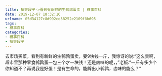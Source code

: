 ```yaml
---
title: 搞笑段子->看到有新鲜的生鹌鹑蛋卖 | 糗事百科
date: 2019-12-07 18:32:16
urlname: 05d34127c8d992ce38252e2109f8b695
tags: 
- 糗事百科
categories:
- 糗事百科
- 搞笑段子
---
```

去市场买菜，看到有新鲜的生鹌鹑蛋卖，要9块钱一斤，我惊讶的说:“这么贵啊，超市里那种零食鹌鹑蛋一包三个才一块钱！还是卤味的呢，，”老板:“一斤有多少个你知道不？再说我是好蛋！是有生命的，能孵出小鹌鹑，卤味的能么？”


